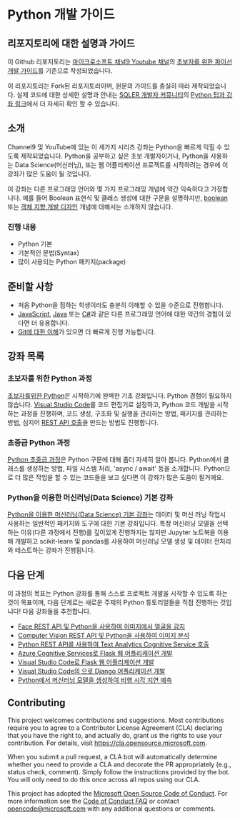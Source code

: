 # Python 개발 가이드

## 리포지토리에 대한 설명과 가이드
이 Github 리포지토리는 [마이크로소프트 채널9 Youtube 채널](https://www.youtube.com/channel/UCsMica-v34Irf9KVTh6xx-g)의 [초보자를 위한 파이선 개발 가이드](https://www.youtube.com/playlist?list=PLlrxD0HtieHhS8VzuMCfQD4uJ9yne1mE6)를 기준으로 작성되었습니다. 

이 리포지토리는 Fork된 리포지토리이며, 원문의 가이드를 충실히 따라 제작되었습니다. 실제 코드에 대한 상세한 설명과 안내는 [SQLER 개발자 커뮤니티](https://www.sqler.com/)의 [Python 팁과 강좌 링크](https://www.sqler.com/board_CSharp)에서 더 자세히 확인 할 수 있습니다.


## 소개
Channel9 및 YouTube에 있는 이 세가지 시리즈 강좌는 Python을 빠르게 익힐 수 있도록 제작되었습니다. Python을 공부하고 싶은 초보 개발자이거나, Python을 사용하는 Data Science(머신러닝), 또는 웹 어플리케이션 프로젝트를 시작하려는 경우에 이 강좌가 많은 도움이 될 것입니다.

이 강좌는 다른 프로그래밍 언어와 몇 가지 프로그래밍 개념에 약간 익숙하다고 가정합니다. 예를 들어 Boolean 표현식 및 클래스 생성에 대한 구문을 설명하지만, [boolean](https://en.wikipedia.org/wiki/Boolean_data_type) 또는 [객체 지향 개발 디자인](https://en.wikipedia.org/wiki/Object-oriented_design) 개념에 대해서는 소개하지 않습니다. 


### 진행 내용
- Python 기본
- 기본적인 문법(Syntax)
- 많이 사용되는 Python 패키지(package)


## 준비할 사항
- 처음 Python을 접하는 학생이라도 충분히 이해할 수 있을 수준으로 진행합니다.
- [JavaScript](https://www.edx.org/course/javascript-introduction), [Java](https://www.java.com) 또는 [C#](https://docs.microsoft.com/dotnet/csharp/)과 같은 다른 프로그래밍 언어에 대한 약간의 경험이 있다면 더 유용합니다.
- [Git에 대한 이해](https://git-scm.com/book/en/v1/Getting-Started)가 있으면 더 빠르게 진행 가능합니다.



## 강좌 목록
### 초보자를 위한 Python 과정
[초보자를위한 Python](https://aka.ms/pythonbeginnerseries)은 시작하기에 완벽한 기초 강좌입니다. Python 경험이 필요하지 않습니다. [Visual Studio Code](https://code.visualstudio.com?WT.mc_id=python-c9-niner)를 코드 편집기로 설정하고, Python 코드 개발을 시작하는 과정을 진행하며, 코드 생성, 구조화 및 실행을 관리하는 방법, 패키지를 관리하는 방법, 심지어 [REST API 호출](https://en.wikipedia.org/wiki/Representational_state_transfer)을 만드는 방법도 진행합니다.



### 초중급 Python 과정
[Python 초중급 과정](https://aka.ms/morepython)은 Python 구문에 대해 좀더 자세히 알아 봅니다. Python에서 클래스를 생성하는 방법, 파일 시스템 처리, 'async / await' 등을 소개합니다. Python으로 더 많은 작업을 할 수 있는 코드들을 보고 싶다면 이 강좌가 많은 도움이 될거에요.


### Python을 이용한 머신러닝(Data Science) 기본 강좌
[Python을 이용한 머신러닝(Data Science) 기본 강좌](https://aka.ms/evenmorepython)는 데이터 및 머신 러닝 작업시 사용하는 일반적인 패키지와 도구에 대한 기본 강좌입니다. 특정 머신러닝 모델을 선택하는 이유(다른 과정에서 진행)를 깊이있게 진행하지는 않지만 Jupyter 노트북을 이용해 개발하고 scikit-learn 및 pandas를 사용하여 머신러닝 모델 생성 및 데이터 전처리와 테스트하는 강좌가 진행됩니다.


## 다음 단계
이 과정의 목표는 Python 강좌를 통해 스스로 프로젝트 개발을 시작할 수 있도록 하는 것이 목표이며, 다음 단계로는 새로운 주제의 Python 튜토리얼들을 직접 진행하는 것입니다! 다음 강좌들을 추천합니다.
- [Face REST API 및 Python을 사용하여 이미지에서 얼굴을 감지](https://docs.microsoft.com/azure/cognitive-services/face/QuickStarts/Python?WT.mc_id=python-c9-niner?WT.mc_id=python-c9-niner)
- [Computer Vision REST API 및 Python을 사용하여 이미지 분석](https://docs.microsoft.com/azure/cognitive-services/computer-vision/quickstarts/python-disk?WT.mc_id=python-c9-niner?WT.mc_id=python-c9-niner)
- [Python REST API를 사용하여 Text Analytics Cognitive Service 호출](https://docs.microsoft.com/azure/cognitive-services/Text-Analytics/quickstarts/python?WT.mc_id=python-c9-niner?WT.mc_id=python-c9-niner)
- [Azure Cognitive Services로 Flask 웹 어플리케이션 개발](https://docs.microsoft.com/azure/cognitive-services/translator/tutorial-build-flask-app-translation-synthesis?WT.mc_id=python-c9-niner)
- [Visual Studio Code로 Flask 웹 어플리케이션 개발](https://code.visualstudio.com/docs/python/tutorial-flask?WT.mc_id=python-c9-niner)
- [Visual Studio Code의 으로 Django 어플리케이션 개발](https://code.visualstudio.com/docs/python/tutorial-django?WT.mc_id=python-c9-niner)
- [Python에서 머신러닝 모델을 생성하여 비행 시각 지연 예측](https://docs.microsoft.com/learn/modules/predict-flight-delays-with-python?WT.mc_id=python-c9-niner)


## Contributing
This project welcomes contributions and suggestions.  Most contributions require you to agree to a Contributor License Agreement (CLA) declaring that you have the right to, and actually do, grant us the rights to use your contribution. For details, visit https://cla.opensource.microsoft.com.

When you submit a pull request, a CLA bot will automatically determine whether you need to provide a CLA and decorate the PR appropriately (e.g., status check, comment). Simply follow the instructions provided by the bot. You will only need to do this once across all repos using our CLA.

This project has adopted the [Microsoft Open Source Code of Conduct](https://opensource.microsoft.com/codeofconduct/). For more information see the [Code of Conduct FAQ](https://opensource.microsoft.com/codeofconduct/faq/) or contact [opencode@microsoft.com](mailto:opencode@microsoft.com) with any additional questions or comments.
